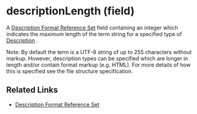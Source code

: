 # descriptionLength (field)

A [Description Format Reference Set](../../../reference-set-release-file-specification/5.2-reference-set-types/5.2.4-metadata-reference-sets/5.2.4.3-description-format-reference-set.md) field containing an integer which indicates the maximum length of the term string for a specified type of [Description](https://confluence.ihtsdotools.org/display/DOCGLOSS/Description) .

Note: By default the term is a UTF-8 string of up to 255 characters without markup. However, description types can be specified which are longer in length and/or contain format markup (e.g. HTML). For more details of how this is specified see the file structure specification.

## Related Links

* [Description Format Reference Set](../../../reference-set-release-file-specification/5.2-reference-set-types/5.2.4-metadata-reference-sets/5.2.4.3-description-format-reference-set.md)&#x20;
